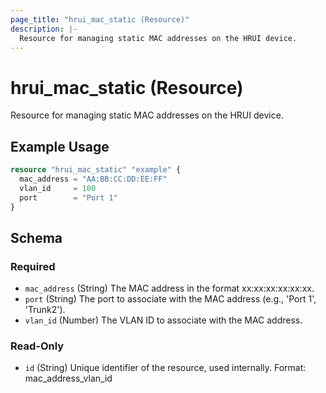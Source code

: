 ```yaml
---
page_title: "hrui_mac_static (Resource)"
description: |-
  Resource for managing static MAC addresses on the HRUI device.
---
```


# hrui_mac_static (Resource)

Resource for managing static MAC addresses on the HRUI device.

## Example Usage

```terraform
resource "hrui_mac_static" "example" {
  mac_address = "AA:BB:CC:DD:EE:FF"
  vlan_id     = 100
  port        = "Port 1"
}
```

<!-- schema generated by tfplugindocs -->
## Schema

### Required

- `mac_address` (String) The MAC address in the format xx:xx:xx:xx:xx:xx.
- `port` (String) The port to associate with the MAC address (e.g., 'Port 1', 'Trunk2').
- `vlan_id` (Number) The VLAN ID to associate with the MAC address.

### Read-Only

- `id` (String) Unique identifier of the resource, used internally. Format: mac_address_vlan_id


